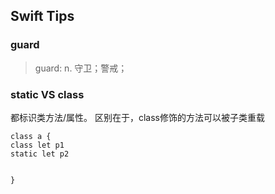 ## Swift Tips

### guard

> guard:  n. 守卫；警戒；



### static VS class

都标识类方法/属性。
区别在于，class修饰的方法可以被子类重载






```
class a {
class let p1
static let p2


}

```



